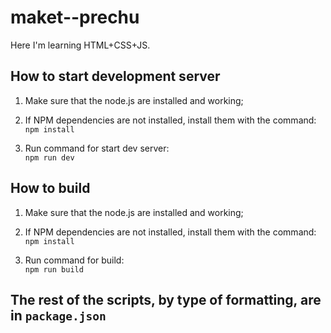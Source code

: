 # maket--prechu

Here I'm learning HTML+CSS+JS.

## How to start development server

1. Make sure that the node.js are installed and working;

2. If NPM dependencies are not installed, install them with the command:  
   `npm install`

3. Run command for start dev server:  
   `npm run dev`

## How to build

1. Make sure that the node.js are installed and working;

2. If NPM dependencies are not installed, install them with the command:  
   `npm install`

3. Run command for build:  
   `npm run build`

## The rest of the scripts, by type of formatting, are in `package.json`
